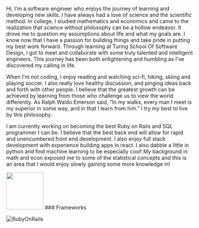 Hi, I'm a software engineer who enjoys the journey of learning and developing new skills. I have always had a love of science and the scientific method. In college, I studied mathematics and economics and came to the realization that science without philosophy can be a hollow endeavor. It drove me to question my assumptions about life and what my goals are. I know now that I have a passion for building things and take pride in putting my best work forward. Through learning at Turing School Of Software Design, I got to meet and collaborate with some truly talented and intelligent engineers. This journey has been both enlightening and humbling as I've discovered my calling in life. 

When I'm not coding, I enjoy reading and watching sci-fi, hiking, skiing and playing soccer. I also really love healthy discussion, and pinging ideas back and forth with other people. I believe that the greatest growth can be achieved by learning from those who challenge us to view the world differently. As Ralph Waldo Emerson said, “In my walks, every man I meet is my superior in some way, and in that I learn from him.” I try my best to live by this philosophy. 

I am currently working on becoming the best Ruby on Rails and SQL programmer I can be. I believe that the best back end will allow for rapid and unencumbered front end development. I also enjoy full stack development with experience building apps in react. I also dabble a little in python and find machine learning to be especially cool! My background in math and econ exposed me to some of the statistical concepts and this is an area that I would enjoy slowly gaining some more knowledge in!


<img src="https://user-images.githubusercontent.com/60951642/138542739-dd89174b-36e7-4891-a0da-3a350cd6f703.png" width="100" height="100"> ### Frameworks
</br>

![RubyOnRails][rails-badge]
<!-- badges: start -->
[rails-badge]: https://img.shields.io/badge/Ruby%20on%20Rails-345d3c.svg?style=plastic&logo=rubyonrails&logoColor=black&color=red

[ruby-badge]: https://img.shields.io/badge/ruby-345d3c.svg?&style=for-the-badge&logo=ruby&logoColor=white
[html-badge]: https://img.shields.io/badge/html5-345d3c.svg?&style=for-the-badge&logo=html5&logoColor=white
[css-badge]: https://img.shields.io/badge/css3-345d3c.svg?&style=for-the-badge&logo=css3&logoColor=white
[sql-badge]: https://img.shields.io/badge/SQL-345d3c.svg?style=for-the-badge&logo=SQL&logoColor=white
[active-record-badge]: https://img.shields.io/badge/ActiveRecord-345d3c.svg?&style=for-the-badge&logo=rubyonrails&logoColor=white

[atom-badge]: https://img.shields.io/badge/Atom-345d3c.svg?&style=for-the-badge&logo=atom&logoColor=white
[git-badge]: https://img.shields.io/badge/git-345d3c.svg?&style=for-the-badge&logo=git&logoColor=white
[github-badge]: https://img.shields.io/badge/GitHub-345d3c.svg?&style=for-the-badge&logo=github&logoColor=white
[heroku-badge]: https://img.shields.io/badge/Heroku-345d3c.svg?&style=for-the-badge&logo=heroku&logoColor=white
[hound-badge]: https://img.shields.io/badge/hound-345d3c.svg?&style=for-the-badge&logo=hound&logoColor=white
[postgresql-badge]: https://img.shields.io/badge/PostgreSQL-345d3c.svg?&style=for-the-badge&logo=postgresql&logoColor=white
[postico-badge]: https://img.shields.io/badge/postico-345d3c.svg?&style=for-the-badge&logo=Postico&logoColor=white
[postman-badge]: https://img.shields.io/badge/Postman-345d3c.svg?&style=for-the-badge&logo=postman&logoColor=white
[slack-badge]: https://img.shields.io/badge/Slack-345d3c.svg?&style=for-the-badge&logo=slack&logoColor=white
[travis-ci-badge]: https://img.shields.io/badge/travis--ci-345d3c.svg?&style=for-the-badge&logo=travis&logoColor=white

[bootstrap-badge]: https://img.shields.io/badge/bootstrap-345d3c.svg?&style=for-the-badge&logo=bootstrap&logoColor=white
[capybara-badge]: https://img.shields.io/badge/capybara-345d3c.svg?&style=for-the-badge&logo=rubygems&logoColor=white
[factorybot-badge]: https://img.shields.io/badge/factorybot-345d3c.svg?&style=for-the-badge&logo=rubygems&logoColor=white
[faker-badge]: https://img.shields.io/badge/faker-345d3c.svg?&style=for-the-badge&logo=rubygems&logoColor=white
[faraday-badge]: https://img.shields.io/badge/faraday-345d3c.svg?&style=for-the-badge&logo=rubygems&logoColor=white
[figaro-badge]: https://img.shields.io/badge/figaro-345d3c.svg?&style=for-the-badge&logo=rubygems&logoColor=white
[launchy-badge]: https://img.shields.io/badge/launchy-345d3c.svg?&style=for-the-badge&logo=rubygems&logoColor=white
[orderly-badge]: https://img.shields.io/badge/orderly-345d3c.svg?&style=for-the-badge&logo=rubygems&logoColor=white
[pry-badge]: https://img.shields.io/badge/pry-345d3c.svg?&style=for-the-badge&logo=rubygems&logoColor=white
[rspec-badge]: https://img.shields.io/badge/rspec-345d3c.svg?&style=for-the-badge&logo=rubygems&logoColor=white
[rubocop-badge]: https://img.shields.io/badge/RuboCop-345d3c.svg?&style=for-the-badge&logo=rubygems&logoColor=white
[sass-badge]: https://img.shields.io/badge/Sass-345d3c.svg?&style=for-the-badge&logo=sass&logoColor=white
[shoulda-matchers-badge]: https://img.shields.io/badge/shoulda--matchers-345d3c.svg?&style=for-the-badge&logo=rubygems&logoColor=white
[simplecov-badge]: https://img.shields.io/badge/simplecov-345d3c.svg?&style=for-the-badge&logo=rubygems&logoColor=white
[vcr-badge]: https://img.shields.io/badge/vcr-345d3c.svg?&style=for-the-badge&logo=rubygems&logoColor=white
[webmock-badge]: https://img.shields.io/badge/webmock-345d3c.svg?&style=for-the-badge&logo=rubygems&logoColor=white

[oop-badge]: https://img.shields.io/badge/OOP-345d3c.svg?&style=for-the-badge&logo=OOP&logoColor=white
[tdd-badge]: https://img.shields.io/badge/TDD-345d3c.svg?&style=for-the-badge&logo=TDD&logoColor=white
[mvc-badge]: https://img.shields.io/badge/MVC-345d3c.svg?&style=for-the-badge&logo=MVC&logoColor=white
[rest-badge]: https://img.shields.io/badge/REST-345d3c.svg?&style=for-the-badge&logo=REST&logoColor=white
<!-- badges: end -->
